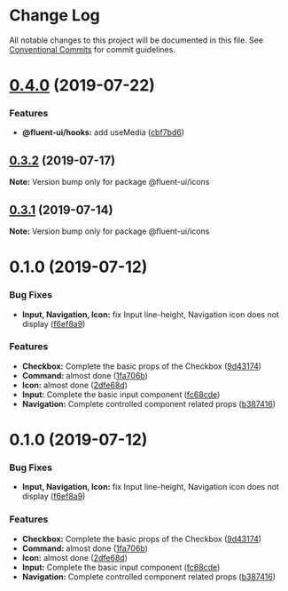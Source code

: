 # Change Log

All notable changes to this project will be documented in this file.
See [Conventional Commits](https://conventionalcommits.org) for commit guidelines.

# [0.4.0](https://github.com/chenyueban/fluent-ui/compare/@fluent-ui/icons@0.3.2...@fluent-ui/icons@0.4.0) (2019-07-22)


### Features

* **@fluent-ui/hooks:** add useMedia ([cbf7bd6](https://github.com/chenyueban/fluent-ui/commit/cbf7bd6))





## [0.3.2](https://github.com/chenyueban/fluent-ui/compare/@fluent-ui/icons@0.3.1...@fluent-ui/icons@0.3.2) (2019-07-17)

**Note:** Version bump only for package @fluent-ui/icons





## [0.3.1](https://github.com/chenyueban/fluent-ui/compare/@fluent-ui/icons@0.3.0...@fluent-ui/icons@0.3.1) (2019-07-14)

**Note:** Version bump only for package @fluent-ui/icons





# 0.1.0 (2019-07-12)


### Bug Fixes

* **Input, Navigation, Icon:** fix Input line-height, Navigation icon does not display ([f6ef8a9](https://github.com/chenyueban/fluent-ui/commit/f6ef8a9))


### Features

* **Checkbox:** Complete the basic props of the Checkbox ([9d43174](https://github.com/chenyueban/fluent-ui/commit/9d43174))
* **Command:** almost done ([1fa706b](https://github.com/chenyueban/fluent-ui/commit/1fa706b))
* **Icon:** almost done ([2dfe68d](https://github.com/chenyueban/fluent-ui/commit/2dfe68d))
* **Input:** Complete the basic input component ([fc68cde](https://github.com/chenyueban/fluent-ui/commit/fc68cde))
* **Navigation:** Complete controlled component related props ([b387416](https://github.com/chenyueban/fluent-ui/commit/b387416))





# 0.1.0 (2019-07-12)


### Bug Fixes

* **Input, Navigation, Icon:** fix Input line-height, Navigation icon does not display ([f6ef8a9](https://github.com/chenyueban/fluent-ui/commit/f6ef8a9))


### Features

* **Checkbox:** Complete the basic props of the Checkbox ([9d43174](https://github.com/chenyueban/fluent-ui/commit/9d43174))
* **Command:** almost done ([1fa706b](https://github.com/chenyueban/fluent-ui/commit/1fa706b))
* **Icon:** almost done ([2dfe68d](https://github.com/chenyueban/fluent-ui/commit/2dfe68d))
* **Input:** Complete the basic input component ([fc68cde](https://github.com/chenyueban/fluent-ui/commit/fc68cde))
* **Navigation:** Complete controlled component related props ([b387416](https://github.com/chenyueban/fluent-ui/commit/b387416))
